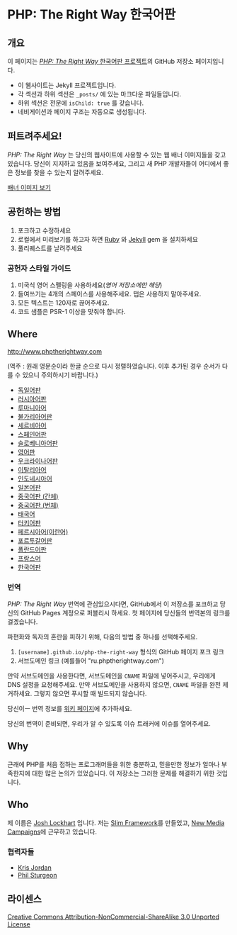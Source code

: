 # PHP: The Right Way 한국어판

## 개요

이 페이지는 [_PHP: The Right Way_ 한국어판 프로젝트](http://modernpug.github.io/php-the-right-way/)의 GitHub 저장소 페이지입니다.

* 이 웹사이트는 Jekyll 프로젝트입니다.
* 각 섹션과 하위 섹션은 `_posts/` 에 있는 마크다운 파일들입니다.
* 하위 섹션은 전문에 `isChild: true` 를 갖습니다.
* 네비게이션과 페이지 구조는 자동으로 생성됩니다.

## 퍼트려주세요!

_PHP: The Right Way_ 는 당신의 웹사이트에 사용할 수 있는 웹 배너 이미지들을 갖고 있습니다. 당신이 지지하고 있음을 보여주세요,
그리고 새 PHP 개발자들이 어디에서 좋은 정보를 찾을 수 있는지 알려주세요.

[배너 이미지 보기](http://www.phptherightway.com/banners.html)

## 공헌하는 방법

1. 포크하고 수정하세요
2. 로컬에서 미리보기를 하고자 하면 [Ruby](https://rvm.io/rvm/install/) 와 [Jekyll](https://github.com/mojombo/jekyll/) gem 을 설치하세요
3. 풀리퀘스트를 날려주세요

### 공헌자 스타일 가이드

1. 미국식 영어 스펠링을 사용하세요(*영어 저장소에만 해당*)
2. 들여쓰기는 4개의 스페이스를 사용해주세요. 탭은 사용하지 말아주세요.
3. 모든 텍스트는 120자로 끊어주세요.
4. 코드 샘플은 PSR-1 이상을 맞춰야 합니다.

## Where

<http://www.phptherightway.com>

(역주 : 원래 영문순이라 한글 순으로 다시 정렬하였습니다. 이후 추가된 경우 순서가 다를 수 있으니 주의하시기 바랍니다.)

* [독일어판](http://rwetzlmayr.github.io/php-the-right-way/)
* [러시아어판](http://getjump.github.io/ru-php-the-right-way)
* [루마니아어](https://bgui.github.io/php-the-right-way/)
* [불가리아어판](http://bg.phptherightway.com/)
* [세르비아어](http://smatejic.github.io/php-the-right-way/)
* [스페인어판](http://phpdevenezuela.github.io/php-the-right-way/)
* [슬로베니아어판](http://sl.phptherightway.com)
* [영어판](http://www.phptherightway.com)
* [우크라이나어판](http://iflista.github.com/php-the-right-way/)
* [이탈리아어](http://it.phptherightway.com)
* [인도네시아어](http://id.phptherightway.com)
* [일본어판](http://ja.phptherightway.com)
* [중국어판 (간체)](http://laravel-china.github.io/php-the-right-way/)
* [중국어판 (번체)](http://laravel-taiwan.github.io/php-the-right-way)
* [태국어](https://apzentral.github.io/php-the-right-way/)
* [터키어판](http://hkulekci.github.io/php-the-right-way/)
* [페르시아어(이란어)](http://novid.github.io/php-the-right-way/)
* [포르투갈어판](http://br.phptherightway.com/)
* [폴란드어판](http://pl.phptherightway.com/)
* [프랑스어](http://eilgin.github.io/php-the-right-way/)
* [한국어판](http://modernpug.github.io/php-the-right-way/)

### 번역

_PHP: The Right Way_ 번역에 관심있으시다면, GitHub에서 이 저장소를 포크하고 당신의 GitHub Pages 계정으로 퍼블리시 하세요.
첫 페이지에 당신들의 번역본의 링크를 걸겠습니다.

파편화와 독자의 혼란을 피하기 위해, 다음의 방법 중 하나를 선택해주세요.

1. `[username].github.io/php-the-right-way` 형식의 GitHub 페이지 포크 링크
2. 서브도메인 링크 (예를들어 "ru.phptherightway.com")

만약 서브도메인을 사용한다면, 서브도메인을 `CNAME` 파일에 넣어주시고, 우리에게 DNS 설정을 요청해주세요. 만약 서브도메인을 사용하지 않으면,
`CNAME` 파일을 완전 제거하세요. 그렇지 않으면 푸시할 때 빌드되지 않습니다.

당신이ㅡ 번역 정보를 [위키 페이지](https://github.com/codeguy/php-the-right-way/wiki/Translations)에 추가하세요.

당신의 번역이 준비되면, 우리가 알 수 있도록 이슈 트래커에 이슈를 열어주세요.

## Why

근래에 PHP를 처음 접하는 프로그래머들을 위한 충분하고, 믿을만한 정보가 얼마나 부족한지에 대한 많은 논의가 있었습니다.
이 저장소는 그러한 문제를 해결하기 위한 것입니다.

## Who

제 이름은 [Josh Lockhart](http://twitter.com/codeguy) 입니다. 저는 [Slim Framework](http://www.slimframework.com/)를 만들었고,
[New Media Campaigns](http://www.newmediacampaigns.com/)에 근무하고 있습니다.

### 협력자들

* [Kris Jordan](http://krisjordan.com/)
* [Phil Sturgeon](http://philsturgeon.co.uk/)

## 라이센스

[Creative Commons Attribution-NonCommercial-ShareAlike 3.0 Unported License](http://creativecommons.org/licenses/by-nc-sa/3.0/)
